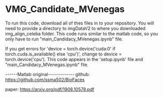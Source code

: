 # VMG_Candidate_MVenegas
To run this code, download all of thes files in to your repository. You will need to provide a directory to imgDataV2 to where you downloaded img_align_celeba folder.
This code runs similar to the matlab code, so you only have to run "main_Candidacy_MVenegas.ipynb" file. 

If you get errors for 'device = torch.device('cuda:0' if torch.cuda.is_available() else 'cpu')', change to device = torch.device('cpu'). This code appears in the 'setup.ipynb' file and "main_Candidacy_MVenegas.ipynb" file. 


------Matlab original-------------
github: https://github.com/ssma502/BioFaces

paper: https://arxiv.org/pdf/1908.10578.pdf

